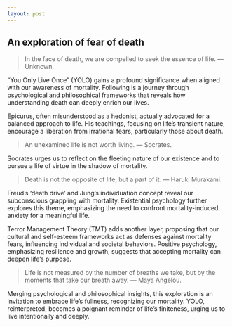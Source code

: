 ```yaml
---
layout: post
---
```


## An exploration of fear of death

> In the face of death, we are compelled to seek the essence of life.
> — Unknown.

“You Only Live Once” (YOLO) gains a profound significance when aligned with our awareness of mortality. Following is a journey through psychological and philosophical frameworks that reveals how understanding death can deeply enrich our lives.

Epicurus, often misunderstood as a hedonist, actually advocated for a balanced approach to life. His teachings, focusing on life’s transient nature, encourage a liberation from irrational fears, particularly those about death.

> An unexamined life is not worth living.
> — Socrates.

Socrates urges us to reflect on the fleeting nature of our existence and to pursue a life of virtue in the shadow of mortality.

> Death is not the opposite of life, but a part of it.
> — Haruki Murakami.

Freud’s ‘death drive’ and Jung’s individuation concept reveal our subconscious grappling with mortality. Existential psychology further explores this theme, emphasizing the need to confront mortality-induced anxiety for a meaningful life.

Terror Management Theory (TMT) adds another layer, proposing that our cultural and self-esteem frameworks act as defenses against mortality fears, influencing individual and societal behaviors. Positive psychology, emphasizing resilience and growth, suggests that accepting mortality can deepen life’s purpose.

> Life is not measured by the number of breaths we take, but by the moments that take our breath away.
> — Maya Angelou.

Merging psychological and philosophical insights, this exploration is an invitation to embrace life’s fullness, recognizing our mortality. YOLO, reinterpreted, becomes a poignant reminder of life’s finiteness, urging us to live intentionally and deeply.